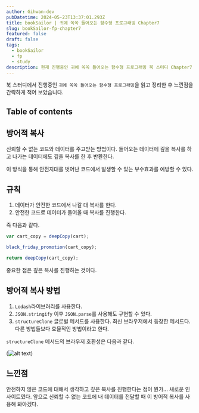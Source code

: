 ```yaml
---
author: Gihwan-dev
pubDatetime: 2024-05-23T13:37:01.293Z
title: bookSailor | 귀에 쏙쏙 들어오는 함수형 프로그래밍 Chapter7
slug: bookSailor-fp-chapter7
featured: false
draft: false
tags:
  - bookSailor
  - fp
  - study
description: 현재 진행중인 귀에 쏙쏙 들어오는 함수형 프로그래밍 북 스터디 Chapter7 요약본입니다.
---
```


북 스터디에서 진행중인 `귀에 쏙쏙 들어오는 함수형 프로그래밍`을 읽고 정리한 후 느낀점을 간략하게 적어 보았습니다.

## Table of contents

## 방어적 복사

신뢰할 수 없는 코드와 데이터를 주고받는 방법이다. 들어오는 데이터에 깊을 복사를 하고 나가는 데이터에도 깊을 복사를 한 후 반환한다.

이 방식을 통해 안전지대를 벗어난 코드에서 발생할 수 있는 부수효과를 예방할 수 있다.

## 규칙

1. 데이터가 안전한 코드에서 나갈 대 복사를 한다.
2. 안전한 코드로 데이터가 들어올 때 복사를 진행한다.

즉 다음과 같다.

```js
var cart_copy = deepCopy(cart);

black_friday_promotion(cart_copy);

return deepCopy(cart_copy);
```

중요한 점은 깊은 복사를 진행하는 것이다.

## 방어적 복사 방법

1. `Lodash`라이브러리를 사용한다.
2. `JSON.stringify` 이후 `JSON.parse`를 사용해도 구현할 수 있다.
3. `structureClone` 글로벌 메서드를 사용한다. 최신 브라우저에서 등장한 메서드다. 다른 방법들보다 효율적인 방법이라고 한다.

`structureClone` 메서드의 브라우저 호환성은 다음과 같다.

(![alt text](structureClone.png))

## 느낀점

안전하지 않은 코드에 대해서 생각하고 깊은 복사를 진행한다는 점이 뭔가... 새로운 인사이트였다. 앞으로 신뢰할 수 없는 코드에 내 데이터를 전달할 때 이 방어적 복사를 사용해 봐야겠다.
